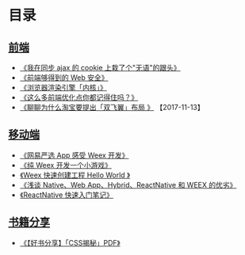 # 目录

## [前端](https://github.com/zwwill/blog/labels/%E5%89%8D%E7%AB%AF) 

- [《我在同步 ajax 的 cookie 上栽了个"无语"的跟头》](https://github.com/zwwill/blog/issues/6)
- [《前端够得到的 Web 安全》](https://github.com/zwwill/blog/issues/8)
- [《浏览器渲染引擎「内核」》](https://github.com/zwwill/blog/issues/2) 
- [《这么多前端优化点你都记得住吗？》](https://github.com/zwwill/blog/issues/1)
- [《聊聊为什么淘宝要提出「双飞翼」布局 》](https://github.com/zwwill/blog/issues/11) 【2017-11-13】


## [移动端](https://github.com/zwwill/blog/issues?q=is%3Aissue+is%3Aopen+label%3A%E7%A7%BB%E5%8A%A8%E7%AB%AF)

- [《网易严选 App 感受 Weex 开发》](https://github.com/zwwill/blog/issues/3)
- [《纯 Weex 开发一个小游戏》](https://github.com/zwwill/blog/issues/4)
- [《Weex 快速创建工程 Hello World 》](https://github.com/zwwill/blog/issues/5)
- [《浅谈 Native、Web App、Hybrid、ReactNative 和 WEEX 的优劣》](https://github.com/zwwill/blog/issues/7)
- [《ReactNative 快速入门笔记》](https://github.com/zwwill/blog/issues/9)

## [书籍分享](https://github.com/zwwill/blog/issues?q=is%3Aissue+is%3Aopen+label%3A%E4%B9%A6%E7%B1%8D%E5%88%86%E4%BA%AB)

- [《【好书分享】「CSS揭秘」PDF》](https://github.com/zwwill/blog/issues/10)
    
